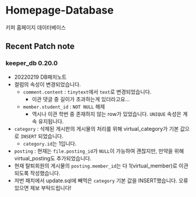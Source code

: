 

# Homepage-Database

키퍼 홈페이지 데이터베이스

## Recent Patch note
### keeper_db 0.20.0
- 20220219 DB패치노트
- 컬럼의 속성이 변경되었습니다.
    - `comment.content` : `tinytext`에서 `text`로 변경되었습니다.
        - 이관 댓글 중 길이가 초과하는게 있더라고요...
    - `member.student_id`  : `NOT NULL` 해제
        - 역시나 이관 학번 중 존재하지 않는 row가 있었습니다. `UNIQUE` 속성은 계속 유지됩니다.
- `category` : 삭제된 게시판의 게시물의 처리를 위해 virtual_category가 기본 값으로 `INSERT` 되었습니다.
    - `category.id`는 1입니다.
- `posting` : 현재는 `file.posting_id`가 `NULL`이 가능하여 괜찮지만, 만약을 위해 virtual_posting도 추가되었습니다.
- 현재 탈퇴회원의 게시물의 `posting.member_id`는 다 1(virtual_member)로 이관되도록 작성했습니다.
- 저번 패치에서 update.sql에 빼먹은 `category` 기본 값을 INSERT했습니다. 오류 있으면 제보 부탁드립니다!